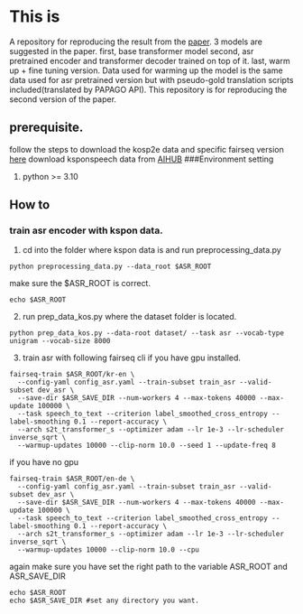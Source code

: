 # This is
A repository for reproducing the result from the [paper](https://arxiv.org/abs/2107.02875).
3 models are suggested in the paper. 
first, base transformer model
second, asr pretrained encoder and transformer decoder trained on top of it.
last, warm up + fine tuning version. Data used for warming up the model is the same data used for asr pretrained version but with pseudo-gold translation scripts included(translated by PAPAGO API).
This repository is for reproducing the second version of the paper.

## prerequisite.
follow the steps to download the kosp2e data and specific fairseq version [here](https://github.com/warnikchow/kosp2e)
download ksponspeech data from [AIHUB](https://aihub.or.kr/aihubdata/data/view.do?currMenu=115&topMenu=100&aihubDataSe=realm&dataSetSn=123)
###Environment setting
1. python >= 3.10 

## How to 
### train asr encoder with kspon data.
1. cd into the folder where kspon data is and run preprocessing_data.py
```
python preprocessing_data.py --data_root $ASR_ROOT
```

make sure the $ASR_ROOT is correct.
```
echo $ASR_ROOT
```

2. run prep_data_kos.py where the dataset folder is located.
```
python prep_data_kos.py --data-root dataset/ --task asr --vocab-type unigram --vocab-size 8000
```

3. train asr with following fairseq cli 
if you have gpu installed.
```
fairseq-train $ASR_ROOT/kr-en \
  --config-yaml config_asr.yaml --train-subset train_asr --valid-subset dev_asr \
  --save-dir $ASR_SAVE_DIR --num-workers 4 --max-tokens 40000 --max-update 100000 \
  --task speech_to_text --criterion label_smoothed_cross_entropy --label-smoothing 0.1 --report-accuracy \
  --arch s2t_transformer_s --optimizer adam --lr 1e-3 --lr-scheduler inverse_sqrt \
  --warmup-updates 10000 --clip-norm 10.0 --seed 1 --update-freq 8
```

if you have no gpu
```
fairseq-train $ASR_ROOT/en-de \
  --config-yaml config_asr.yaml --train-subset train_asr --valid-subset dev_asr \
  --save-dir $ASR_SAVE_DIR --num-workers 4 --max-tokens 40000 --max-update 100000 \
  --task speech_to_text --criterion label_smoothed_cross_entropy --label-smoothing 0.1 --report-accuracy \
  --arch s2t_transformer_s --optimizer adam --lr 1e-3 --lr-scheduler inverse_sqrt \
  --warmup-updates 10000 --clip-norm 10.0 --cpu
```

again make sure you have set the right path to the variable ASR_ROOT and ASR_SAVE_DIR
```
echo $ASR_ROOT
echo $ASR_SAVE_DIR #set any directory you want. 
```


 